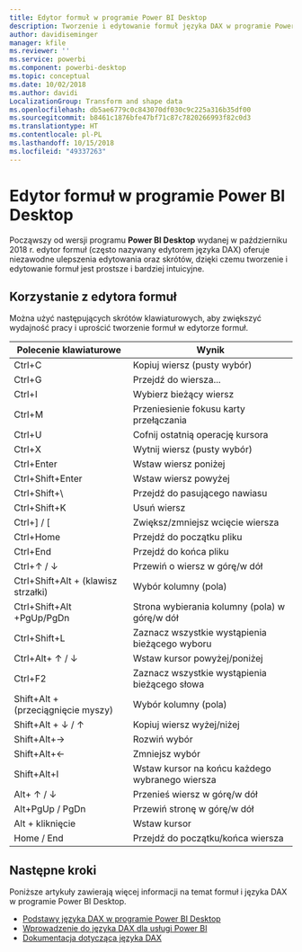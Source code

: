 ```yaml
---
title: Edytor formuł w programie Power BI Desktop
description: Tworzenie i edytowanie formuł języka DAX w programie Power BI Desktop
author: davidiseminger
manager: kfile
ms.reviewer: ''
ms.service: powerbi
ms.component: powerbi-desktop
ms.topic: conceptual
ms.date: 10/02/2018
ms.author: davidi
LocalizationGroup: Transform and shape data
ms.openlocfilehash: db5ae6779c0c843070df030c9c225a316b35df00
ms.sourcegitcommit: b8461c1876bfe47bf71c87c7820266993f82c0d3
ms.translationtype: HT
ms.contentlocale: pl-PL
ms.lasthandoff: 10/15/2018
ms.locfileid: "49337263"
---
```

# <a name="formula-editor-in-power-bi-desktop"></a>Edytor formuł w programie Power BI Desktop

Począwszy od wersji programu **Power BI Desktop** wydanej w październiku 2018 r. edytor formuł (często nazywany edytorem języka DAX) oferuje niezawodne ulepszenia edytowania oraz skrótów, dzięki czemu tworzenie i edytowanie formuł jest prostsze i bardziej intuicyjne. 

## <a name="using-the-formula-editor"></a>Korzystanie z edytora formuł

Można użyć następujących skrótów klawiaturowych, aby zwiększyć wydajność pracy i uprościć tworzenie formuł w edytorze formuł.


|Polecenie klawiaturowe  |Wynik  |
|---------|---------|
|Ctrl+C  | Kopiuj wiersz (pusty wybór) |
|Ctrl+G  |Przejdź do wiersza... |
|Ctrl+I  |Wybierz bieżący wiersz  |
|Ctrl+M  |Przeniesienie fokusu karty przełączania |
|Ctrl+U  |Cofnij ostatnią operację kursora  |
|Ctrl+X   | Wytnij wiersz (pusty wybór) |
|Ctrl+Enter  |Wstaw wiersz poniżej  |
|Ctrl+Shift+Enter  |Wstaw wiersz powyżej  |
|Ctrl+Shift+\  |Przejdź do pasującego nawiasu  |
|Ctrl+Shift+K  |Usuń wiersz  |
|Ctrl+] / [  |Zwiększ/zmniejsz wcięcie wiersza  |
|Ctrl+Home  |Przejdź do początku pliku  |
|Ctrl+End  |Przejdź do końca pliku  |
|Ctrl+↑ / ↓   |Przewiń o wiersz w górę/w dół  |
|Ctrl+Shift+Alt + (klawisz strzałki)  |Wybór kolumny (pola)  |
|Ctrl+Shift+Alt +PgUp/PgDn  |Strona wybierania kolumny (pola) w górę/w dół |
|Ctrl+Shift+L  |Zaznacz wszystkie wystąpienia bieżącego wyboru |
|Ctrl+Alt+ ↑ / ↓  |Wstaw kursor powyżej/poniżej  |
|Ctrl+F2  |Zaznacz wszystkie wystąpienia bieżącego słowa | 
|Shift+Alt + (przeciągnięcie myszy) |Wybór kolumny (pola)  |
|Shift+Alt + ↓ / ↑  |Kopiuj wiersz wyżej/niżej  |
|Shift+Alt+→  |Rozwiń wybór  |
|Shift+Alt+←  |Zmniejsz wybór |
|Shift+Alt+I  |Wstaw kursor na końcu każdego wybranego wiersza |
|Alt+ ↑ / ↓  | Przenieś wiersz w górę/w dół |
|Alt+PgUp / PgDn  |Przewiń stronę w górę/w dół  |
|Alt + kliknięcie  |Wstaw kursor  |
|Home / End  |Przejdź do początku/końca wiersza  |

## <a name="next-steps"></a>Następne kroki

Poniższe artykuły zawierają więcej informacji na temat formuł i języka DAX w programie Power BI Desktop.

* [Podstawy języka DAX w programie Power BI Desktop](desktop-quickstart-learn-dax-basics.md)
* [Wprowadzenie do języka DAX dla usługi Power BI](https://docs.microsoft.com/power-bi/guided-learning/introductiontodax?tutorial-step=1)
* [Dokumentacja dotycząca języka DAX](https://msdn.microsoft.com/query-bi/dax/data-analysis-expressions-dax-reference)

